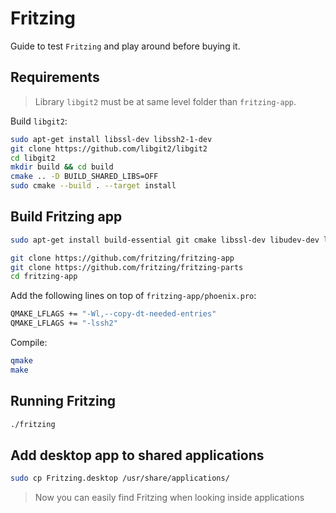 # Fritzing

Guide to test `Fritzing` and play around before buying it.

## Requirements

> Library `libgit2` must be at same level folder than `fritzing-app`.

Build `libgit2`:

```bash
sudo apt-get install libssl-dev libssh2-1-dev
git clone https://github.com/libgit2/libgit2
cd libgit2
mkdir build && cd build
cmake .. -D BUILD_SHARED_LIBS=OFF
sudo cmake --build . --target install
```

## Build Fritzing app

```bash
sudo apt-get install build-essential git cmake libssl-dev libudev-dev libqt5serialport5-dev libqt5svg5-dev
```

```bash
git clone https://github.com/fritzing/fritzing-app
git clone https://github.com/fritzing/fritzing-parts
cd fritzing-app
```

Add the following lines on top of `fritzing-app/phoenix.pro`:

```bash
QMAKE_LFLAGS += "-Wl,--copy-dt-needed-entries"
QMAKE_LFLAGS += "-lssh2"
```

Compile:

```bash
qmake
make
```

## Running Fritzing

```bash
./fritzing
```

## Add desktop app to shared applications

```bash
sudo cp Fritzing.desktop /usr/share/applications/
```

> Now you can easily find Fritzing when looking inside applications
